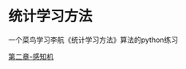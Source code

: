 # 统计学习方法
一个菜鸟学习李航《统计学习方法》算法的python练习

[第二章-感知机](https://github.com/dreamrains/Statistical-Learning-Methods/blob/main/perceptron.py)
